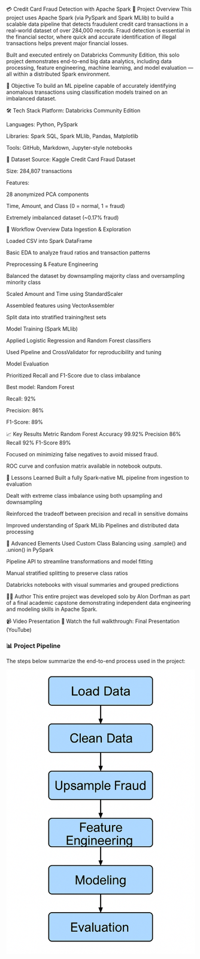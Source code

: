 💳 Credit Card Fraud Detection with Apache Spark
📌 Project Overview
This project uses Apache Spark (via PySpark and Spark MLlib) to build a scalable data pipeline that detects fraudulent credit card transactions in a real-world dataset of over 284,000 records. Fraud detection is essential in the financial sector, where quick and accurate identification of illegal transactions helps prevent major financial losses.

Built and executed entirely on Databricks Community Edition, this solo project demonstrates end-to-end big data analytics, including data processing, feature engineering, machine learning, and model evaluation — all within a distributed Spark environment.

🧠 Objective
To build an ML pipeline capable of accurately identifying anomalous transactions using classification models trained on an imbalanced dataset.

🛠️ Tech Stack
Platform: Databricks Community Edition

Languages: Python, PySpark

Libraries: Spark SQL, Spark MLlib, Pandas, Matplotlib

Tools: GitHub, Markdown, Jupyter-style notebooks

📂 Dataset
Source: Kaggle Credit Card Fraud Dataset

Size: 284,807 transactions

Features:

28 anonymized PCA components

Time, Amount, and Class (0 = normal, 1 = fraud)

Extremely imbalanced dataset (~0.17% fraud)

🔁 Workflow Overview
Data Ingestion & Exploration

Loaded CSV into Spark DataFrame

Basic EDA to analyze fraud ratios and transaction patterns

Preprocessing & Feature Engineering

Balanced the dataset by downsampling majority class and oversampling minority class

Scaled Amount and Time using StandardScaler

Assembled features using VectorAssembler

Split data into stratified training/test sets

Model Training (Spark MLlib)

Applied Logistic Regression and Random Forest classifiers

Used Pipeline and CrossValidator for reproducibility and tuning

Model Evaluation

Prioritized Recall and F1-Score due to class imbalance

Best model: Random Forest

Recall: 92%

Precision: 86%

F1-Score: 89%

📈 Key Results
Metric	Random Forest
Accuracy	99.92%
Precision	86%
Recall	92%
F1-Score	89%

Focused on minimizing false negatives to avoid missed fraud.

ROC curve and confusion matrix available in notebook outputs.

🧠 Lessons Learned
Built a fully Spark-native ML pipeline from ingestion to evaluation

Dealt with extreme class imbalance using both upsampling and downsampling

Reinforced the tradeoff between precision and recall in sensitive domains

Improved understanding of Spark MLlib Pipelines and distributed data processing

🧪 Advanced Elements Used
Custom Class Balancing using .sample() and .union() in PySpark

Pipeline API to streamline transformations and model fitting

Manual stratified splitting to preserve class ratios

Databricks notebooks with visual summaries and grouped predictions

🧑‍💻 Author
This entire project was developed solo by Alon Dorfman as part of a final academic capstone demonstrating independent data engineering and modeling skills in Apache Spark.

📹 Video Presentation
🎥 Watch the full walkthrough: Final Presentation (YouTube)

### 📊 Project Pipeline

The steps below summarize the end-to-end process used in the project:

![Project Pipeline](project_pipeline.png)

